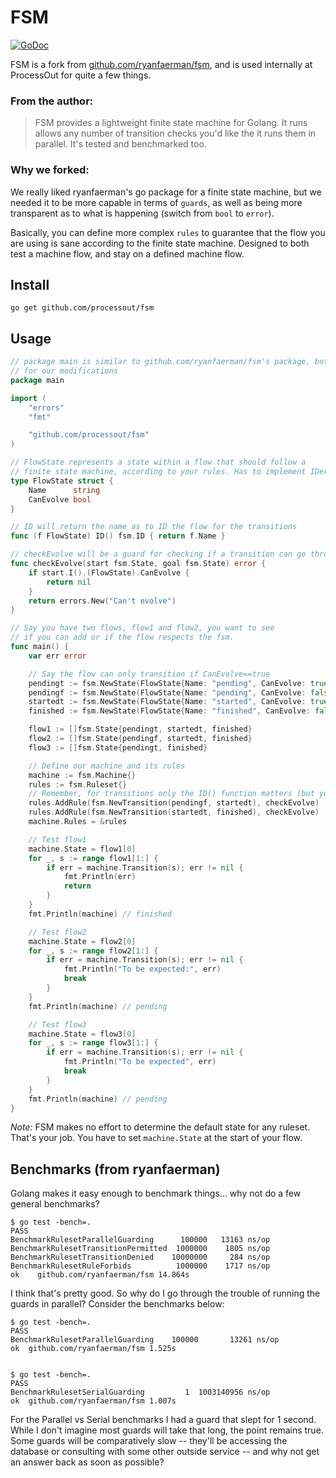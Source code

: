 FSM
===

[![GoDoc](https://godoc.org/github.com/processout/fsm?status.png)](https://godoc.org/github.com/processout/fsm)

FSM is a fork from [github.com/ryanfaerman/fsm](https://github.com/ryanfaerman/fsm), and is used internally at ProcessOut for quite a few things.

### From the author:
> FSM provides a lightweight finite state machine for Golang. It runs allows any number of transition checks you'd like the it runs them in parallel. It's tested and benchmarked too.

### Why we forked:
We really liked ryanfaerman's go package for a finite state machine, 
but we needed it to be more capable in terms of `guards`,
 as well as being more transparent as to what is happening
(switch from `bool` to `error`).

Basically, you can define more complex `rules` to guarantee that the flow you are
using is sane according to the finite state machine. Designed to both test a machine flow,
and stay on a defined machine flow.


## Install

```
go get github.com/processout/fsm
```


## Usage

```go
// package main is similar to github.com/ryanfaerman/fsm's package, but is adjusted
// for our modifications
package main

import (
	"errors"
	"fmt"

	"github.com/processout/fsm"
)

// FlowState represents a state within a flow that should follow a
// finite state machine, according to your rules. Has to implement IDer
type FlowState struct {
	Name      string
	CanEvolve bool
}

// ID will return the name as to ID the flow for the transitions
func (f FlowState) ID() fsm.ID { return f.Name }

// checkEvolve will be a guard for checking if a transition can go through
func checkEvolve(start fsm.State, goal fsm.State) error {
	if start.I().(FlowState).CanEvolve {
		return nil
	}
	return errors.New("Can't evolve")
}

// Say you have two flows, flow1 and flow2, you want to see
// if you can add or if the flow respects the fsm.
func main() {
	var err error

	// Say the flow can only transition if CanEvolve==true
	pendingt := fsm.NewState(FlowState{Name: "pending", CanEvolve: true})
	pendingf := fsm.NewState(FlowState{Name: "pending", CanEvolve: false})
	startedt := fsm.NewState(FlowState{Name: "started", CanEvolve: true})
	finished := fsm.NewState(FlowState{Name: "finished", CanEvolve: false})

	flow1 := []fsm.State{pendingt, startedt, finished}
	flow2 := []fsm.State{pendingf, startedt, finished}
	flow3 := []fsm.State{pendingt, finished}

	// Define our machine and its rules
	machine := fsm.Machine{}
	rules := fsm.Ruleset{}
	// Remember, for transitions only the ID() function matters (but you can do more in guards)
	rules.AddRule(fsm.NewTransition(pendingf, startedt), checkEvolve)
	rules.AddRule(fsm.NewTransition(startedt, finished), checkEvolve)
	machine.Rules = &rules

	// Test flow1
	machine.State = flow1[0]
	for _, s := range flow1[1:] {
		if err = machine.Transition(s); err != nil {
			fmt.Println(err)
			return
		}
	}
	fmt.Println(machine) // finished

	// Test flow2
	machine.State = flow2[0]
	for _, s := range flow2[1:] {
		if err = machine.Transition(s); err != nil {
			fmt.Println("To be expected:", err)
			break
		}
	}
	fmt.Println(machine) // pending

	// Test flow3
	machine.State = flow3[0]
	for _, s := range flow3[1:] {
		if err = machine.Transition(s); err != nil {
			fmt.Println("To be expected", err)
			break
		}
	}
	fmt.Println(machine) // pending
}
```

*Note:* FSM makes no effort to determine the default state for any ruleset. That's your job.
You have to set `machine.State` at the start of your flow.

## Benchmarks (from ryanfaerman)
Golang makes it easy enough to benchmark things... why not do a few general benchmarks?

```shell
$ go test -bench=.
PASS
BenchmarkRulesetParallelGuarding      100000   13163 ns/op
BenchmarkRulesetTransitionPermitted  1000000    1805 ns/op
BenchmarkRulesetTransitionDenied    10000000     284 ns/op
BenchmarkRulesetRuleForbids          1000000    1717 ns/op
ok    github.com/ryanfaerman/fsm 14.864s
```

I think that's pretty good. So why do I go through the trouble of running the guards in parallel? Consider the benchmarks below:

```shell
$ go test -bench=.
PASS
BenchmarkRulesetParallelGuarding    100000       13261 ns/op
ok  github.com/ryanfaerman/fsm 1.525s


$ go test -bench=.
PASS
BenchmarkRulesetSerialGuarding         1  1003140956 ns/op
ok  github.com/ryanfaerman/fsm 1.007s
```

For the Parallel vs Serial benchmarks I had a guard that slept for 1 second. While I don't imagine most guards will take that long, the point remains true. Some guards will be comparatively slow -- they'll be accessing the database or consulting with some other outside service -- and why not get an answer back as soon as possible?


